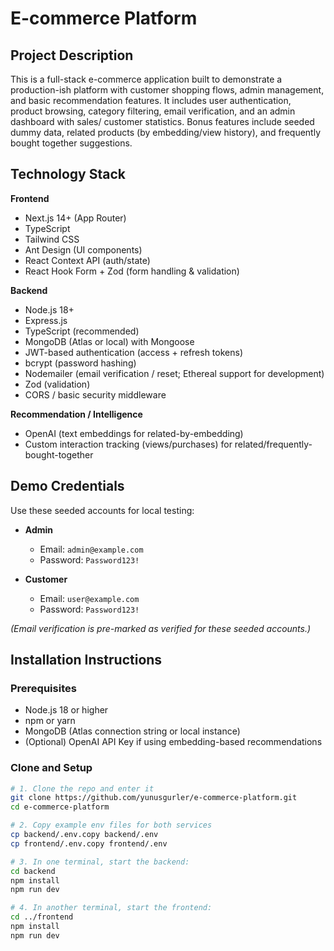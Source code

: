 # E-commerce Platform

## Project Description

This is a full-stack e-commerce application built to demonstrate a production-ish platform with customer shopping flows, admin management, and basic recommendation features. It includes user authentication, product browsing, category filtering, email verification, and an admin dashboard with sales/ customer statistics. Bonus features include seeded dummy data, related products (by embedding/view history), and frequently bought together suggestions.

## Technology Stack

**Frontend**
- Next.js 14+ (App Router)
- TypeScript
- Tailwind CSS
- Ant Design (UI components)
- React Context API (auth/state)
- React Hook Form + Zod (form handling & validation)

**Backend**
- Node.js 18+
- Express.js
- TypeScript (recommended)
- MongoDB (Atlas or local) with Mongoose
- JWT-based authentication (access + refresh tokens)
- bcrypt (password hashing)
- Nodemailer (email verification / reset; Ethereal support for development)
- Zod (validation)
- CORS / basic security middleware

**Recommendation / Intelligence**
- OpenAI (text embeddings for related-by-embedding)
- Custom interaction tracking (views/purchases) for related/frequently-bought-together

## Demo Credentials

Use these seeded accounts for local testing:

- **Admin**
  - Email: `admin@example.com`
  - Password: `Password123!`

- **Customer**
  - Email: `user@example.com`
  - Password: `Password123!`

*(Email verification is pre-marked as verified for these seeded accounts.)*

## Installation Instructions

### Prerequisites

- Node.js 18 or higher
- npm or yarn
- MongoDB (Atlas connection string or local instance)
- (Optional) OpenAI API Key if using embedding-based recommendations

### Clone and Setup

```bash
# 1. Clone the repo and enter it
git clone https://github.com/yunusgurler/e-commerce-platform.git
cd e-commerce-platform

# 2. Copy example env files for both services
cp backend/.env.copy backend/.env
cp frontend/.env.copy frontend/.env

# 3. In one terminal, start the backend:
cd backend
npm install
npm run dev

# 4. In another terminal, start the frontend:
cd ../frontend
npm install
npm run dev

